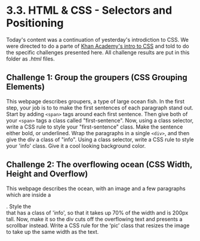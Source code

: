 # 3.3. HTML & CSS - Selectors and Positioning
Today's content was a continuation of yesterday's introdiction to CSS. We were directed to do a parte of [Khan Academy's intro to CSS](https://pt.khanacademy.org/computing/computer-programming/html-css/intro-to-css/pt/css-basics) and told to do the specific challenges presented here. All challenge results are put in this folder as _.html_ files.

## Challenge 1: Group the groupers (CSS Grouping Elements)

This webpage describes groupers, a type of large ocean fish. In the first step, your job is to to make the first sentences of each paragraph stand out. Start by adding `<span>` tags around each first sentence. Then give both of your `<span>` tags a class called "first-sentence".
Now, using a class selector, write a CSS rule to style your "first-sentence" class. Make the sentence either bold, or underlined.
Wrap the paragraphs in a single `<div>`, and then give the div a class of "info".
Using a class selector, write a CSS rule to style your 'info' class. Give it a cool looking background color.

## Challenge 2: The overflowing ocean (CSS Width, Height and Overflow)

This webpage describes the ocean, with an image and a few paragraphs which are inside a <div>. Style the <div> that has a class of 'info', so that it takes up 70% of the width and is 200px tall.
Now, make it so the div cuts off the overflowing text and presents a scrollbar instead.
Write a CSS rule for the ‘pic’ class that resizes the image to take up the same width as the text.
